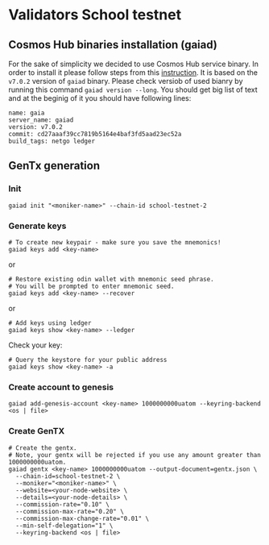 # Validators School testnet


## Cosmos Hub binaries installation (gaiad)

For the sake of simplicity we decided to use Cosmos Hub service binary. In order to install it please follow steps from this [instruction](https://hub.cosmos.network/main/getting-started/installation.html). It is based on the `v7.0.2` version of `gaiad` binary.
Please check versiob of used bianry by running this command `gaiad version --long`. You should get big list of text and at the beginig of it you should have following lines:
```
name: gaia
server_name: gaiad
version: v7.0.2
commit: cd27aaaf39cc7819b5164e4baf3fd5aad23ec52a
build_tags: netgo ledger
```

## GenTx generation

### Init
```bash:
gaiad init "<moniker-name>" --chain-id school-testnet-2
```

### Generate keys

```bash:
# To create new keypair - make sure you save the mnemonics!
gaiad keys add <key-name> 
```

or
```
# Restore existing odin wallet with mnemonic seed phrase. 
# You will be prompted to enter mnemonic seed. 
gaiad keys add <key-name> --recover
```
or
```
# Add keys using ledger
gaiad keys show <key-name> --ledger
```

Check your key:
```
# Query the keystore for your public address 
gaiad keys show <key-name> -a
```

### Create account to genesis

```
gaiad add-genesis-account <key-name> 1000000000uatom --keyring-backend <os | file>
```

### Create GenTX

```
# Create the gentx.
# Note, your gentx will be rejected if you use any amount greater than 1000000000uatom.
gaiad gentx <key-name> 1000000000uatom --output-document=gentx.json \
  --chain-id=school-testnet-2 \
  --moniker="<moniker-name>" \
  --website=<your-node-website> \
  --details=<your-node-details> \
  --commission-rate="0.10" \
  --commission-max-rate="0.20" \
  --commission-max-change-rate="0.01" \
  --min-self-delegation="1" \
  --keyring-backend <os | file>
```
